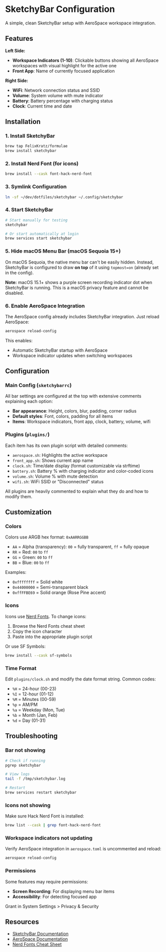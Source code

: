 # SketchyBar Configuration

A simple, clean SketchyBar setup with AeroSpace workspace integration.

## Features

**Left Side:**
- **Workspace Indicators (1-10)**: Clickable buttons showing all AeroSpace workspaces with visual highlight for the active one
- **Front App**: Name of currently focused application

**Right Side:**
- **WiFi**: Network connection status and SSID
- **Volume**: System volume with mute indicator
- **Battery**: Battery percentage with charging status
- **Clock**: Current time and date

## Installation

### 1. Install SketchyBar
```bash
brew tap FelixKratz/formulae
brew install sketchybar
```

### 2. Install Nerd Font (for icons)
```bash
brew install --cask font-hack-nerd-font
```

### 3. Symlink Configuration
```bash
ln -sf ~/dev/dotfiles/sketchybar ~/.config/sketchybar
```

### 4. Start SketchyBar
```bash
# Start manually for testing
sketchybar

# Or start automatically at login
brew services start sketchybar
```

### 5. Hide macOS Menu Bar (macOS Sequoia 15+)

On macOS Sequoia, the native menu bar can't be easily hidden. Instead, SketchyBar is configured to draw **on top** of it using `topmost=on` (already set in the config).

**Note:** macOS 15.1+ shows a purple screen recording indicator dot when SketchyBar is running. This is a macOS privacy feature and cannot be disabled.

### 6. Enable AeroSpace Integration

The AeroSpace config already includes SketchyBar integration. Just reload AeroSpace:
```bash
aerospace reload-config
```

This enables:
- Automatic SketchyBar startup with AeroSpace
- Workspace indicator updates when switching workspaces

## Configuration

### Main Config (`sketchybarrc`)

All bar settings are configured at the top with extensive comments explaining each option:

- **Bar appearance**: Height, colors, blur, padding, corner radius
- **Default styles**: Font, colors, padding for all items
- **Items**: Workspace indicators, front app, clock, battery, volume, wifi

### Plugins (`plugins/`)

Each item has its own plugin script with detailed comments:

- `aerospace.sh`: Highlights the active workspace
- `front_app.sh`: Shows current app name
- `clock.sh`: Time/date display (format customizable via strftime)
- `battery.sh`: Battery % with charging indicator and color-coded icons
- `volume.sh`: Volume % with mute detection
- `wifi.sh`: WiFi SSID or "Disconnected" status

All plugins are heavily commented to explain what they do and how to modify them.

## Customization

### Colors

Colors use ARGB hex format: `0xAARRGGBB`
- `AA` = Alpha (transparency): `00` = fully transparent, `ff` = fully opaque
- `RR` = Red: `00` to `ff`
- `GG` = Green: `00` to `ff`
- `BB` = Blue: `00` to `ff`

Examples:
- `0xffffffff` = Solid white
- `0x44000000` = Semi-transparent black
- `0xffFFBE69` = Solid orange (Rose Pine accent)

### Icons

Icons use [Nerd Fonts](https://www.nerdfonts.com/cheat-sheet). To change icons:
1. Browse the Nerd Fonts cheat sheet
2. Copy the icon character
3. Paste into the appropriate plugin script

Or use SF Symbols:
```bash
brew install --cask sf-symbols
```

### Time Format

Edit `plugins/clock.sh` and modify the date format string. Common codes:
- `%H` = 24-hour (00-23)
- `%I` = 12-hour (01-12)
- `%M` = Minutes (00-59)
- `%p` = AM/PM
- `%a` = Weekday (Mon, Tue)
- `%b` = Month (Jan, Feb)
- `%d` = Day (01-31)

## Troubleshooting

### Bar not showing
```bash
# Check if running
pgrep sketchybar

# View logs
tail -f /tmp/sketchybar.log

# Restart
brew services restart sketchybar
```

### Icons not showing
Make sure Hack Nerd Font is installed:
```bash
brew list --cask | grep font-hack-nerd-font
```

### Workspace indicators not updating
Verify AeroSpace integration in `aerospace.toml` is uncommented and reload:
```bash
aerospace reload-config
```

### Permissions
Some features may require permissions:
- **Screen Recording**: For displaying menu bar items
- **Accessibility**: For detecting focused app

Grant in System Settings > Privacy & Security

## Resources

- [SketchyBar Documentation](https://felixkratz.github.io/SketchyBar/)
- [AeroSpace Documentation](https://nikitabobko.github.io/AeroSpace/)
- [Nerd Fonts Cheat Sheet](https://www.nerdfonts.com/cheat-sheet)
